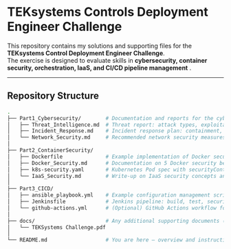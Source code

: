 # TEKsystems Controls Deployment Engineer Challenge

This repository contains my solutions and supporting files for the **TEKsystems Control Deployment Engineer Challenge**.  
The exercise is designed to evaluate skills in **cybersecurity, container security, orchestration, IaaS, and CI/CD pipeline management**  .  

---

## Repository Structure

```bash
.
├── Part1_Cybersecurity/        # Documentation and reports for the cybersecurity scenario
│   ├── Threat_Intelligence.md  # Threat report: attack types, exploitation, preventive measures
│   ├── Incident_Response.md    # Incident response plan: containment, eradication, recovery
│   └── Network_Security.md     # Recommended network security measures (IDS/IPS, firewalls, segmentation)
│
├── Part2_ContainerSecurity/    
│   ├── Dockerfile              # Example implementation of Docker security best practices
│   ├── Docker_Security.md      # Documentation on 5 Docker security best practices
│   ├── k8s-security.yaml       # Kubernetes Pod spec with securityContext settings
│   └── IaaS_Security.md        # Write-up on IaaS security concepts and implications
│
├── Part3_CICD/                 
│   ├── ansible_playbook.yml    # Example configuration management script (Ansible)
│   ├── Jenkinsfile             # Jenkins pipeline: build, test, security scan, deploy to Azure
│   └── github-actions.yml      # (Optional) GitHub Actions workflow for AWS Lambda
│
├── docs/                       # Any additional supporting documents (PDFs, slides, notes)
│   └── TEKSystems Challenge.pdf
│
└── README.md                   # You are here – overview and instructions
